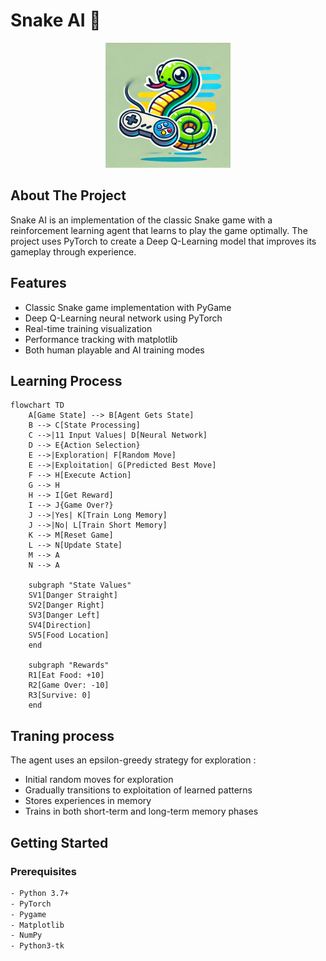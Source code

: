 # Snake AI 🐍

<p align="center">
  <img src="./assets/sanke_logo.jpg" alt="Snake AI Logo" width="200"/>
</p>

## About The Project

Snake AI is an implementation of the classic Snake game with a reinforcement learning agent that learns to play the game optimally. The project uses PyTorch to create a Deep Q-Learning model that improves its gameplay through experience.

## Features

- Classic Snake game implementation with PyGame
- Deep Q-Learning neural network using PyTorch
- Real-time training visualization
- Performance tracking with matplotlib
- Both human playable and AI training modes

## Learning Process

```mermaid
flowchart TD
    A[Game State] --> B[Agent Gets State]
    B --> C[State Processing]
    C -->|11 Input Values| D[Neural Network]
    D --> E{Action Selection}
    E -->|Exploration| F[Random Move]
    E -->|Exploitation| G[Predicted Best Move]
    F --> H[Execute Action]
    G --> H
    H --> I[Get Reward]
    I --> J{Game Over?}
    J -->|Yes| K[Train Long Memory]
    J -->|No| L[Train Short Memory]
    K --> M[Reset Game]
    L --> N[Update State]
    M --> A
    N --> A
    
    subgraph "State Values"
    SV1[Danger Straight]
    SV2[Danger Right]
    SV3[Danger Left]
    SV4[Direction]
    SV5[Food Location]
    end
    
    subgraph "Rewards"
    R1[Eat Food: +10]
    R2[Game Over: -10]
    R3[Survive: 0]
    end
```
## Traning process 

The agent uses an epsilon-greedy strategy for exploration :

- Initial random moves for exploration
- Gradually transitions to exploitation of learned patterns
- Stores experiences in memory
- Trains in both short-term and long-term memory phases


  
## Getting Started

### Prerequisites

```bash
- Python 3.7+
- PyTorch
- Pygame
- Matplotlib
- NumPy
- Python3-tk
